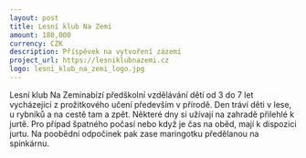 ```yaml
---
layout: post
title: Lesní klub Na Zemi
amount: 180,000
currency: CZK
description: Příspěvek na vytvoření zázemí
project_url: https://lesniklubnazemi.cz
logo: lesni_klub_na_zemi_logo.jpg
---
```


Lesní klub Na Zeminabízí předškolní vzdělávání dětí od 3 do 7 let vycházející z prožitkového učení především v přírodě. Den tráví děti v lese, u rybníků a na cestě tam a zpět. Některé dny si užívají na zahradě přilehlé k jurtě. Pro případ špatného počasí nebo když je čas na oběd, mají k dispozici jurtu. Na poobědní odpočinek pak zase maringotku předělanou na spinkárnu.
